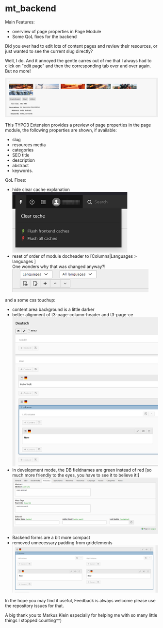 # mt_backend

Main Features:
- overview of page properties in Page Module
- Some QoL fixes for the backend 

Did you ever had to edit lots of content pages and review their resources, 
or just wanted to see the current slug directly?

Well, I do. And it annoyed the gentle carres out of me that I always had to click on "edit page" 
and then the corresponding tab over and over again. But no more!

![alt text](Documentation/preview.png)

This TYPO3 Extension provides a preview of page properties in the page module,
the following properties are shown, if available:
- slug
- resources media
- categories
- SEO title
- description
- abstract
- keywords.

QoL Fixes:
- hide clear cache explanation\
  ![alt text](Documentation/clearcache.png)
- reset of order of module docheader to [Columns|Languages  > languages ]\
  One wonders why that was changed anyway?!
  ![alt text](Documentation/languages-columns.png)


and a some css touchup:

- content area background is a little darker
- better alignment of t3-page-column-header and t3-page-ce
  ![alt text](Documentation/satisfying.png)
- In development mode, the DB fieldnames are green instead of red [so much more friendly to the eyes, you have to see it to believe it!]
  ![alt text](Documentation/code-green.png)
- Backend forms are a bit more compact
- removed unnecessary padding from gridelements
  ![alt text](Documentation/gridelements.png)


In the hope you may find it useful,
Feedback is always welcome please use the repository issues for that.

A big thank you to Markus Klein especially for helping me with so many little things I stopped counting^^)  
